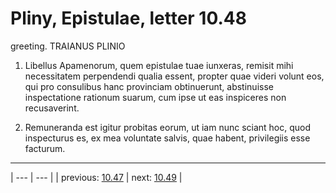 # Pliny, Epistulae, letter 10.48

greeting. TRAIANUS PLINIO



1. Libellus Apamenorum, quem epistulae tuae iunxeras, remisit mihi necessitatem perpendendi qualia essent, propter quae videri volunt eos, qui pro consulibus hanc provinciam obtinuerunt, abstinuisse inspectatione rationum suarum, cum ipse ut eas inspiceres non recusaverint.



2. Remuneranda est igitur probitas eorum, ut iam nunc sciant hoc, quod inspecturus es, ex mea voluntate salvis, quae habent, privilegiis esse facturum.



---

| --- | --- |
| previous: [10.47](../10.47/) | next: [10.49](../10.49/) |